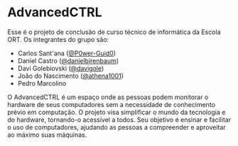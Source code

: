 # AdvancedCTRL

Esse é o projeto de conclusão de curso técnico de informática da Escola ORT.
Os integrantes do grupo são:

- Carlos Sant'ana ([@P0wer-Guid0](https://github.com/P0wer-Guid0))
- Daniel Castro ([@danielbirenbaum](https://github.com/danielbirenbaum))
- Davi Golebiovski ([@davigole](https://github.com/davigole))
- João do Nascimento ([@athena1001](https://github.com/athena1001))
- Pedro Marcolino

O AdvancedCTRL é um espaço onde as pessoas podem monitorar o hardware de seus computadores sem a necessidade de conhecimento prévio em computação. O projeto visa simplificar o mundo da tecnologia e do hardware, tornando-o acessível a todos. Seu objetivo é ensinar e facilitar o uso de computadores, ajudando as pessoas a compreender e aproveitar ao máximo suas máquinas.
